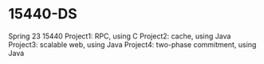 # 15440-DS
Spring 23 15440
Project1: RPC, using C
Project2: cache, using Java
Project3: scalable web, using Java
Project4: two-phase commitment, using Java
